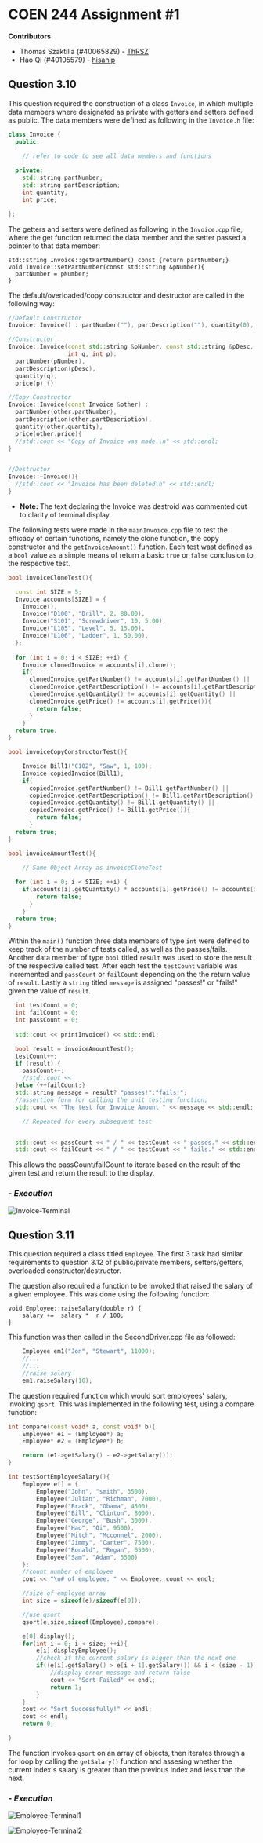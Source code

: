# COEN 244 Assignment #1

**Contributors**
 - Thomas Szaktilla (#40065829) - [ThRSZ](https://github.com/ThRSZ)
 - Hao Qi (#40105579) - [hisanip](https://github.com/hisanip)

## **Question 3.10**

This question required the construction of a class `Invoice`, in which multiple data members where designated as private with getters and setters defined as public. The data members were defined as following in the `Invoice.h` file:

```cpp
class Invoice {
  public:

    // refer to code to see all data members and functions
    
  private:
    std::string partNumber;
    std::string partDescription;
    int quantity;
    int price;

};

```

The getters and setters were defined as following in the `Invoice.cpp` file, where the get function returned the data member and the setter passed a pointer to that data member:
```
std::string Invoice::getPartNumber() const {return partNumber;}
void Invoice::setPartNumber(const std::string &pNumber){
  partNumber = pNumber;
}
```

The default/overloaded/copy constructor and destructor are called in the following way:

```cpp
//Default Constructor
Invoice::Invoice() : partNumber(""), partDescription(""), quantity(0), price(0) {}

//Constructor
Invoice::Invoice(const std::string &pNumber, const std::string &pDesc,
                 int q, int p):
  partNumber(pNumber),
  partDescription(pDesc),
  quantity(q),
  price(p) {}

//Copy Constructor
Invoice::Invoice(const Invoice &other) : 
  partNumber(other.partNumber), 
  partDescription(other.partDescription),
  quantity(other.quantity),
  price(other.price){
  //std::cout << "Copy of Invoice was made.\n" << std::endl;
}


//Destructor
Invoice::~Invoice(){
  //std::cout << "Invoice has been deleted\n" << std::endl;
}
```
- **Note:** The text declaring the Invoice was destroid was commented out to clarity of terminal display. 

The following tests were made in the `mainInvoice.cpp` file to test the efficacy of certain functions, namely the clone function, the copy constructor and the `getInvoiceAmount()` function. Each test wast defined as a `bool` value as a simple means of return a basic `true` or `false` conclusion to the respective test. 

```cpp
bool invoiceCloneTest(){

  const int SIZE = 5;
  Invoice accounts[SIZE] = {
    Invoice(),
    Invoice("D100", "Drill", 2, 80.00),
    Invoice("S101", "Screwdriver", 10, 5.00),
    Invoice("L105", "Level", 5, 15.00),
    Invoice("L106", "Ladder", 1, 50.00),
  };
  
  for (int i = 0; i < SIZE; ++i) {
    Invoice clonedInvoice = accounts[i].clone();
    if(
      clonedInvoice.getPartNumber() != accounts[i].getPartNumber() ||
      clonedInvoice.getPartDescription() != accounts[i].getPartDescription() ||
      clonedInvoice.getQuantity() != accounts[i].getQuantity() ||
      clonedInvoice.getPrice() != accounts[i].getPrice()){
        return false;
      }  
    }
  return true;
}
```

```cpp
bool invoiceCopyConstructorTest(){

    Invoice Bill1("C102", "Saw", 1, 100);
    Invoice copiedInvoice(Bill1);
    if(
      copiedInvoice.getPartNumber() != Bill1.getPartNumber() ||
      copiedInvoice.getPartDescription() != Bill1.getPartDescription() ||
      copiedInvoice.getQuantity() != Bill1.getQuantity() ||
      copiedInvoice.getPrice() != Bill1.getPrice()){
        return false;
      }  
  return true;
}
```

```cpp
bool invoiceAmountTest(){

    // Same Object Array as invoiceCloneTest
  
  for (int i = 0; i < SIZE; ++i) {
    if(accounts[i].getQuantity() * accounts[i].getPrice() != accounts[i].getInvoiceAmount()){
        return false;
      }  
    }
  return true;
}

```
Within the `main()` function three data members of type `int` were defined to keep track of the number of tests called, as well as the passes/fails. Another data member of type `bool` titled `result` was used to store the result of the respective called test. After each test the `testCount` variable was incremented and `passCount` or `failCount` depending on the the return value of `result`. Lastly a `string` titled `message` is assigned "passes!" or "fails!" given the value of `result`.

```cpp
  int testCount = 0;
  int failCount = 0;
  int passCount = 0;
  
  std::cout << printInvoice() << std::endl;

  bool result = invoiceAmountTest();
  testCount++;
  if (result) {
    passCount++;
    //std::cout << 
  }else {++failCount;}
  std::string message = result? "passes!":"fails!";
  //assertion form for calling the unit testing function;
  std::cout << "The test for Invoice Amount " << message << std::endl;

    // Repeated for every subsequent test


  std::cout << passCount << " / " << testCount << " passes." << std::endl;
  std::cout << failCount << " / " << testCount << " fails." << std::endl;
```
This allows the passCount/failCount to iterate based on the result of the given test and return the result to the display.


### - *Execution*

![Invoice-Terminal](https://github.com/ThRSZ/COEN244-Assignments/blob/main/Figures/Invoice-Terminal.png)

## **Question 3.11**

This question required a class titled `Employee`. The first 3 task had similar requirements to question 3.12 of public/private members, setters/getters, overloaded constructor/destructor.

The question also required a function to be invoked that raised the salary of a given employee. This was done using the following function:

```
void Employee::raiseSalary(double r) {
	salary +=  salary *  r / 100;
}
```

This function was then called in the SecondDriver.cpp file as followed:
```cpp
	Employee em1("Jon", "Stewart", 11000);
    //...
    //...
	//raise salary
	em1.raiseSalary(10);

```

The question required function which would sort employees' salary, invoking `qsort`. This was implemented in the following test, using a compare function: 

```cpp
int compare(const void* a, const void* b){
	Employee* e1 = (Employee*) a;
	Employee* e2 = (Employee*) b;

	return (e1->getSalary() - e2->getSalary());
}
```

```cpp
int testSortEmployeeSalary(){
    Employee e[] = {
        Employee("John", "smith", 3500),
        Employee("Julian", "Richman", 7000),
        Employee("Brack", "Obama", 4500),
        Employee("Bill", "Clinton", 8000),
        Employee("George", "Bush", 3000),
        Employee("Hao", "Qi", 9500),
        Employee("Mitch", "Mcconnel", 2000),
        Employee("Jimmy", "Carter", 7500),
        Employee("Ronald", "Regan", 6500),
        Employee("Sam", "Adam", 5500)
    };
    //count number of employee
    cout << "\n# of employee: " << Employee::count << endl;

    //size of employee array
    int size = sizeof(e)/sizeof(e[0]);

    //use qsort
    qsort(e,size,sizeof(Employee),compare);

    e[0].display();
    for(int i = 0; i < size; ++i){
    	e[i].displayEmployee();
    	//check if the current salary is bigger than the next one
    	if((e[i].getSalary() > e[i + 1].getSalary()) && i < (size - 1)){
    		//display error message and return false
    		cout << "Sort Failed" << endl;
        	return 1;
    	}
    }
	cout << "Sort Successfully!" << endl;
	cout << endl;
    return 0;

}
```
The function invokes `qsort` on an array of objects, then iterates through a for loop by calling the `getSalary()` function and assesing whether the current index's salary is greater than the previous index and less than the next.

### - *Execution*

![Employee-Terminal1](https://github.com/ThRSZ/COEN244-Assignments/blob/main/Figures/Employee-Terminal1.png)

![Employee-Terminal2](https://github.com/ThRSZ/COEN244-Assignments/blob/main/Figures/Employee-Terminal2.png)

